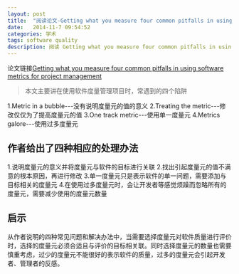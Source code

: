 ```yaml
---
layout: post
title:  "阅读论文-Getting what you measure four common pitfalls in using software metrics for project management"
date:   2014-11-7 09:54:52
categories: 学术
tags: software quality
description: 阅读 Getting what you measure four common pitfalls in using software metrics for project management.pdf的总结
---
```

论文链接[Getting what you measure four common pitfalls in using software metrics for project management](http://www.sig.eu/en/Research/Key%20publications/Archive/1194/__Getting-what-you-measure--four-common-pitfalls-in-using-software-metrics-for-project-management__.html)

> 本文主要讲在使用软件度量管理项目时，常遇到的四个陷阱

1.Metric in a bubble---没有说明度量元的值的意义
2.Treating the metric---修改仅仅为了提高度量元的值
3.One track metric---使用单一度量元
4.Metrics galore---使用过多度量元

## 作者给出了四种相应的处理办法

1.说明度量元的意义并将度量元与软件的目标进行关联
2.找出引起度量元的值不满意的根本原因，再进行修改
3.单一度量元只是表示软件的单一问题，需要添加与目标相关的度量元
4.在使用过多度量元时，会让开发者等感觉烦躁而忽略所有的度量元，需要减少使用的度量元数量

## 启示
从作者说明的四种常见问题和解决办法中，当需要选择度量元对软件质量进行评价时，选择的度量元必须合适且与评价的目标相关联。同时选择度量元的数量也需要慎重考虑，过少的度量元不能很好的表示软件的质量，过多的度量元会引起开发者、管理者的反感。

[jekyll]:      http://jekyllrb.com
[jekyll-gh]:   https://github.com/jekyll/jekyll
[jekyll-help]: https://github.com/jekyll/jekyll-help
